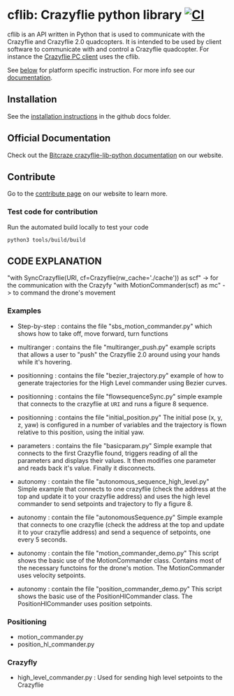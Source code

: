 # cflib: Crazyflie python library [![CI](https://github.com/bitcraze/crazyflie-lib-python/workflows/CI/badge.svg)](https://github.com/bitcraze/crazyflie-lib-python/actions)

cflib is an API written in Python that is used to communicate with the Crazyflie
and Crazyflie 2.0 quadcopters. It is intended to be used by client software to
communicate with and control a Crazyflie quadcopter. For instance the [Crazyflie PC client](https://www.github.com/bitcraze/crazyflie-clients-python)  uses the cflib.

See [below](#platform-notes) for platform specific instruction.
For more info see our [documentation](https://www.bitcraze.io/documentation/repository/crazyflie-lib-python/master/).

## Installation
See the [installation instructions](docs/installation/install.md) in the github docs folder.

## Official Documentation

Check out the [Bitcraze crazyflie-lib-python documentation](https://www.bitcraze.io/documentation/repository/crazyflie-lib-python/master/) on our website.

## Contribute
Go to the [contribute page](https://www.bitcraze.io/contribute/) on our website to learn more.

### Test code for contribution
Run the automated build locally to test your code

	python3 tools/build/build



## CODE EXPLANATION

"with SyncCrazyflie(URI, cf=Crazyflie(rw_cache='./cache')) as scf" -> for the communication with the Crazyfy
"with MotionCommander(scf) as mc" -> to command the drone's movement

### Examples

- Step-by-step : contains the file "sbs_motion_commander.py" which shows how to take off, move forward, turn functions

- multiranger : contains the file "multiranger_push.py" example scripts that allows a user to "push" the Crazyflie 2.0 around
using your hands while it's hovering.

- positionning : contains the file "bezier_trajectory.py" example of how to generate trajectories for the High Level commander using Bezier curves.

- positionning : contains the file "flowsequenceSync.py" simple example that connects to the crazyflie at `URI` and runs a figure 8 sequence.

- positionning : contains the file "initial_position.py" The initial pose (x, y, z, yaw) is configured in a number of variables and the trajectory is flown relative to this position, using the initial yaw.

- parameters : contains the file "basicparam.py" Simple example that connects to the first Crazyflie found, triggers reading of all the parameters and displays their values. It then modifies one parameter and reads back it's value. Finally it disconnects.

- autonomy : contain the file "autonomous_sequence_high_level.py" Simple example that connects to one crazyflie (check the address at the top and update it to your crazyflie address) and uses the high level commander to send setpoints and trajectory to fly a figure 8.

- autonomy : contain the file "autonomousSequence.py" Simple example that connects to one crazyflie (check the address at the top and update it to your crazyflie address) and send a sequence of setpoints, one every 5 seconds.

- autonomy : contain the file "motion_commander_demo.py" This script shows the basic use of the MotionCommander class. Contains most of the necessary functoins for the drone's motion. The MotionCommander uses velocity setpoints.

- autonomy : contain the file "position_commander_demo.py" This script shows the basic use of the PositionHlCommander class. The PositionHlCommander uses position setpoints.

### Positioning

- motion_commander.py
- position_hl_commander.py

### Crazyfly 

- high_level_commander.py : Used for sending high level setpoints to the Crazyflie
